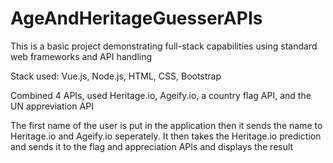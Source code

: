 # AgeAndHeritageGuesserAPIs
This is a basic project demonstrating full-stack capabilities using standard web frameworks and API handling

Stack used: Vue.js, Node.js, HTML, CSS, Bootstrap

Combined 4 APIs, used Heritage.io, Ageify.io, a country flag API, and the UN appreviation API

The first name of the user is put in the application then it sends the name to Heritage.io and Ageify.io seperately. It then takes the Heritage.io prediction and sends it to the flag and appreciation APIs and displays the result

